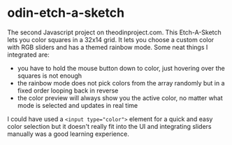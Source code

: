 # odin-etch-a-sketch

The second Javascript project on theodinproject.com.
This Etch-A-Sketch lets you color squares in a 32x14 grid.
It lets you choose a custom color with RGB sliders and has a themed rainbow mode.
Some neat things I integrated are:
- you have to hold the mouse button down to color, just hovering over the squares is not enough
- the rainbow mode does not pick colors from the array randomly but in a fixed order looping back in reverse
- the color preview will always show you the active color, no matter what mode is selected and updates in real time

I could have used a ``<input type="color">`` element for a quick and easy color selection but it doesn't really fit into the UI 
and integrating sliders manually was a good learning experience.
